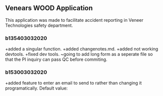 ## Venears WOOD Application
This application was made to facilitate accident reporting in Veneer Technologies safety department.

### b135403032020
+added a singular function.
+added changenotes.md.
+added not working devtools.
+fixed dev tools.
~going to add long form as a seperate file so that the PI inquiry can pass QC before commiting.

### b153003032020
+added feature to enter an email to send to rather than changing it programatically. Default value:
```javascript

```